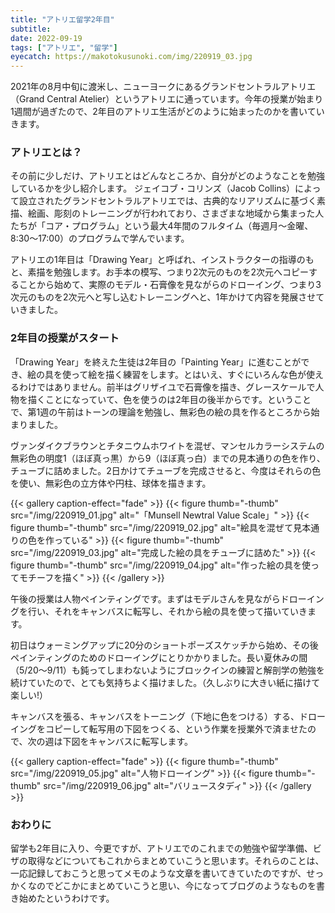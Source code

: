 ```yaml
---
title: "アトリエ留学2年目"
subtitle: 
date: 2022-09-19
tags: ["アトリエ", "留学"]
eyecatch: https://makotokusunoki.com/img/220919_03.jpg
---
```

2021年の8月中旬に渡米し、ニューヨークにあるグランドセントラルアトリエ（Grand Central Atelier）というアトリエに通っています。今年の授業が始まり1週間が過ぎたので、2年目のアトリエ生活がどのように始まったのかを書いていきます。  

### アトリエとは？
その前に少しだけ、アトリエとはどんなところか、自分がどのようなことを勉強しているかを少し紹介します。
ジェイコブ・コリンズ（Jacob Collins）によって設立されたグランドセントラルアトリエでは、古典的なリアリズムに基づく素描、絵画、彫刻のトレーニングが行われており、さまざまな地域から集まった人たちが「コア・プログラム」という最大4年間のフルタイム（毎週月〜金曜、8:30～17:00）のプログラムで学んでいます。

アトリエの1年目は「Drawing Year」と呼ばれ、インストラクターの指導のもと、素描を勉強します。お手本の模写、つまり2次元のものを2次元へコピーすることから始めて、実際のモデル・石膏像を見ながらのドローイング、つまり3次元のものを2次元へと写し込むトレーニングへと、1年かけて内容を発展させていきました。

### 2年目の授業がスタート
「Drawing Year」を終えた生徒は2年目の「Painting Year」に進むことができ、絵の具を使って絵を描く練習をします。とはいえ、すぐにいろんな色が使えるわけではありません。前半はグリザイユで石膏像を描き、グレースケールで人物を描くことになっていて、色を使うのは2年目の後半からです。ということで、第1週の午前はトーンの理論を勉強し、無彩色の絵の具を作るところから始まりました。   

ヴァンダイクブラウンとチタニウムホワイトを混ぜ、マンセルカラーシステムの無彩色の明度1（ほぼ真っ黒）から9（ほぼ真っ白）までの見本通りの色を作り、チューブに詰めました。2日かけてチューブを完成させると、今度はそれらの色を使い、無彩色の立方体や円柱、球体を描きます。  

{{< gallery caption-effect="fade" >}}
  {{< figure thumb="-thumb" src="/img/220919_01.jpg" alt="「Munsell Newtral Value Scale」" >}}
  {{< figure thumb="-thumb" src="/img/220919_02.jpg" alt="絵具を混ぜて見本通りの色を作っている" >}}
  {{< figure thumb="-thumb" src="/img/220919_03.jpg" alt="完成した絵の具をチューブに詰めた" >}}
  {{< figure thumb="-thumb" src="/img/220919_04.jpg" alt="作った絵の具を使ってモチーフを描く" >}}
{{< /gallery >}}

午後の授業は人物ペインティングです。まずはモデルさんを見ながらドローイングを行い、それをキャンバスに転写し、それから絵の具を使って描いていきます。  

初日はウォーミングアップに20分のショートポーズスケッチから始め、その後ペインティングのためのドローイングにとりかかりました。長い夏休みの間（5/20〜9/11）も鈍ってしまわないようにブロックインの練習と解剖学の勉強を続けていたので、とても気持ちよく描けました。（久しぶりに大きい紙に描けて楽しい!）  

キャンバスを張る、キャンバスをトーニング（下地に色をつける）する、ドローイングをコピーして転写用の下図をつくる、という作業を授業外で済ませたので、次の週は下図をキャンバスに転写します。

{{< gallery caption-effect="fade" >}}
  {{< figure thumb="-thumb" src="/img/220919_05.jpg" alt="人物ドローイング" >}}
  {{< figure thumb="-thumb" src="/img/220919_06.jpg" alt="バリュースタディ" >}}
{{< /gallery >}}

### おわりに
留学も2年目に入り、今更ですが、アトリエでのこれまでの勉強や留学準備、ビザの取得などについてもこれからまとめていこうと思います。それらのことは、一応記録しておこうと思ってメモのような文章を書いてきていたのですが、せっかくなのでどこかにまとめていこうと思い、今になってブログのようなものを書き始めたというわけです。